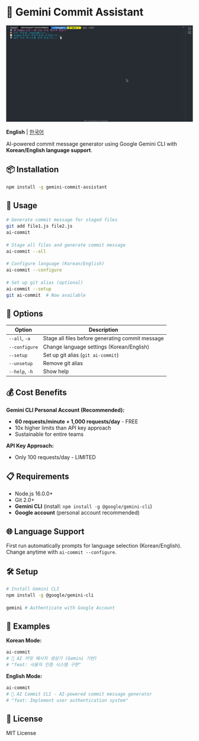 # 🤖 Gemini Commit Assistant

![screenshot](./screenshot.gif)

**English** | [한국어](README.ko.md)

AI-powered commit message generator using Google Gemini CLI with **Korean/English language support**.

## 📦 Installation

```bash
npm install -g gemini-commit-assistant
```

## 🚀 Usage

```bash
# Generate commit message for staged files
git add file1.js file2.js
ai-commit

# Stage all files and generate commit message
ai-commit --all

# Configure language (Korean/English)
ai-commit --configure

# Set up git alias (optional)
ai-commit --setup
git ai-commit  # Now available
```

## 🔧 Options

| Option         | Description                                      |
| -------------- | ------------------------------------------------ |
| `--all`, `-a`  | Stage all files before generating commit message |
| `--configure`  | Change language settings (Korean/English)        |
| `--setup`      | Set up git alias (`git ai-commit`)               |
| `--unsetup`    | Remove git alias                                 |
| `--help`, `-h` | Show help                                        |

## 💰 Cost Benefits

**Gemini CLI Personal Account (Recommended):**

- **60 requests/minute + 1,000 requests/day** - FREE
- 10x higher limits than API key approach
- Sustainable for entire teams

**API Key Approach:**

- Only 100 requests/day - LIMITED

## 📋 Requirements

- Node.js 16.0.0+
- Git 2.0+
- **Gemini CLI** (install: `npm install -g @google/gemini-cli`)
- **Google account** (personal account recommended)

## 🌐 Language Support

First run automatically prompts for language selection (Korean/English).
Change anytime with `ai-commit --configure`.

## 🛠️ Setup

```bash
# Install Gemini CLI
npm install -g @google/gemini-cli

gemini # Authenticate with Google Account
```

## 🎯 Examples

**Korean Mode:**

```bash
ai-commit
# 🤖 AI 커밋 메시지 생성기 (Gemini 기반)
# "feat: 사용자 인증 시스템 구현"
```

**English Mode:**

```bash
ai-commit
# 🤖 AI Commit CLI - AI-powered commit message generator
# "feat: Implement user authentication system"
```

## 📄 License

MIT License
